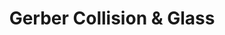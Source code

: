 ---
title: "Gerber Collision & Glass"
url: /seattle/gerber-collision-und-glass-thorndyke-avenue-west/
shop: Autowerkstatt
---